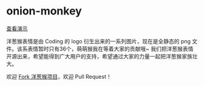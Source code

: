 onion-monkey
============

[查看演示](http://monkey.coding.io/)

洋葱猴表情是由 Coding 的 logo 衍生出来的一系列图片，现在是全静态的 png 文件。该系表情暂时只有36个，萌萌猴我在等着大家的贡献哦~ 我们把洋葱猴表情开源出来，希望能得到广大用户的支持，希望通过大家的力量一起把洋葱猴家族壮大。

欢迎 [Fork 洋葱猴项目](https://coding.net/u/zengsha/p/Onion-Monkey-Emoji)，欢迎 Pull Request！